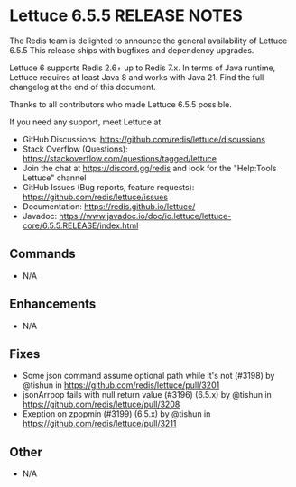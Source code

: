 Lettuce 6.5.5 RELEASE NOTES
==============================

The Redis team is delighted to announce the general availability of Lettuce 6.5.5
This release ships with bugfixes and dependency upgrades.

Lettuce 6 supports Redis 2.6+ up to Redis 7.x. In terms of Java runtime, Lettuce requires
at least Java 8 and works with Java 21. Find the full changelog at the end of this document.

Thanks to all contributors who made Lettuce 6.5.5 possible.

If you need any support, meet Lettuce at

* GitHub Discussions: https://github.com/redis/lettuce/discussions
* Stack Overflow (Questions): https://stackoverflow.com/questions/tagged/lettuce
* Join the chat at https://discord.gg/redis and look for the "Help:Tools Lettuce" channel 
* GitHub Issues (Bug reports, feature requests): https://github.com/redis/lettuce/issues
* Documentation: https://redis.github.io/lettuce/
* Javadoc: https://www.javadoc.io/doc/io.lettuce/lettuce-core/6.5.5.RELEASE/index.html

Commands
--------
* N/A

Enhancements
------------
* N/A

Fixes
-----
* Some json command assume optional path while it's not (#3198) by @tishun in https://github.com/redis/lettuce/pull/3201
* jsonArrpop fails with null return value (#3196) (6.5.x) by @tishun in https://github.com/redis/lettuce/pull/3208
* Exeption on zpopmin (#3199) (6.5.x) by @tishun in https://github.com/redis/lettuce/pull/3211

Other
-----
* N/A
